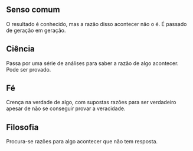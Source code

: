 ## Senso comum
O resultado é conhecido, mas a razão disso acontecer não o é. É passado de geração em geração.
## Ciência
Passa por uma série de análises para saber a razão de algo acontecer. Pode ser provado.
## Fé
Crença na verdade de algo, com supostas razões para ser verdadeiro apesar de não se conseguir provar a veracidade.
## Filosofia
Procura-se razões para algo acontecer que não tem resposta.
